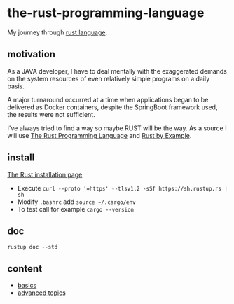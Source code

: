 # the-rust-programming-language
My journey through [rust language](https://www.rust-lang.org).

## motivation
As a JAVA developer, I have to deal mentally with the exaggerated demands on the system resources of even relatively 
simple programs on a daily basis. 

A major turnaround occurred at a time when applications began to be delivered as Docker containers, despite the 
SpringBoot framework used, the results were not sufficient.

I've always tried to find a way so maybe RUST will be the way. As a source I will use 
[The Rust Programming Language](https://doc.rust-lang.org/book/title-page.html) and 
[Rust by Example](https://doc.rust-lang.org/stable/rust-by-example/). 

## install
[The Rust installation page](https://www.rust-lang.org/learn/get-started)
- Execute `curl --proto '=https' --tlsv1.2 -sSf https://sh.rustup.rs | sh`
- Modify `.bashrc` add `source ~/.cargo/env`
- To test call for example `cargo --version`

## doc
```
rustup doc --std
```

## content
- [basics](./basics/README.md)
- [advanced topics](./advanced/README.md)
